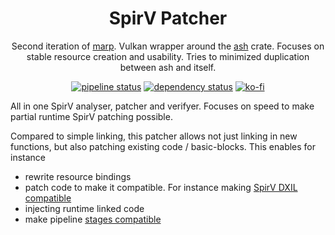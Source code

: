 <div align="center">

# SpirV Patcher

Second iteration of [marp](gitlab.com/tendsinmende/marp). Vulkan wrapper around the [ash](crates.io/crates/ash) crate. Focuses on stable resource creation and usability. Tries to minimized duplication between ash and itself.

[![pipeline status](https://gitlab.com/tendsinmende/marpii/badges/main/pipeline.svg)](https://gitlab.com/tendsinmende/marpii/-/commits/main)
[![dependency status](https://deps.rs/repo/gitlab/tendsinmende/marpii/status.svg)](https://deps.rs/repo/gitlab/tendsinmende/marpii)
[![ko-fi](https://ko-fi.com/img/githubbutton_sm.svg)](https://ko-fi.com/L3L3F09W2)
</div>



All in one SpirV analyser, patcher and verifyer. Focuses on speed to make partial runtime SpirV patching possible.

Compared to simple linking, this patcher allows not just linking in new functions, but also patching existing code / basic-blocks. This enables for instance

- rewrite resource bindings
- patch code to make it compatible. For instance making [SpirV DXIL compatible]()
- injecting runtime linked code 
- make pipeline [stages compatible](https://github.com/expenses/spirv-location-injector)
